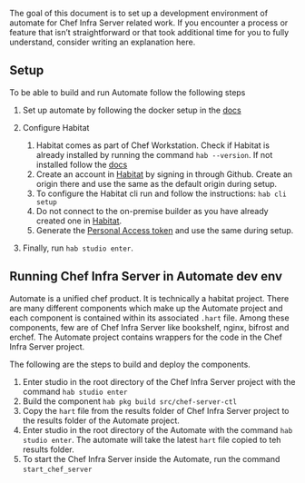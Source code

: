 The goal of this document is to set up a development environment of 
automate for Chef Infra Server related work. If you encounter a process
or feature that isn’t straightforward or that took additional time for you to fully understand,
consider writing an explanation here.

## Setup

To be able to build and run Automate follow the following steps
1. Set up automate by following the docker setup in the [docs](https://github.com/chef/automate/blob/master/dev-docs/DEV_ENVIRONMENT.md#docker-setup)

2. Configure Habitat

   1. Habitat comes as part of Chef Workstation. Check if Habitat is already installed by running the command
      `hab --version`. If not installed follow the [docs](https://docs.chef.io/habitat/install_habitat/)
   2. Create an account in [Habitat](https://bldr.habitat.sh/#/sign-in) by signing in through Github.
      Create an origin there and use the same as the default origin during setup.
   3. To configure the Habitat cli run and follow the instructions: `hab cli setup`
   4. Do not connect to the on-premise builder as you have already created one in [Habitat](https://bldr.habitat.sh).
   6. Generate the [Personal Access token](https://bldr.habitat.sh/#/profile) and use the same during setup. 


3. Finally, run `hab studio enter`.

## Running Chef Infra Server in Automate dev env

Automate is a unified chef product. It is technically a habitat project. There are many different components which make up the
Automate project and each component is contained within its associated `.hart` file. Among these components, few are of Chef Infra Server like bookshelf, nginx, bifrost and erchef. The Automate project contains wrappers for the code in the Chef Infra Server project.

The following are the steps to build and deploy the components.

1. Enter studio in the root directory of the Chef Infra Server project with the command `hab studio enter`
2. Build the component `hab pkg build src/chef-server-ctl`
3. Copy the `hart` file from the results folder of Chef Infra Server project to the results folder of the Automate project.
4. Enter studio in the root directory of the Automate with the command `hab studio enter`. The automate will take the latest `hart` file copied to teh results folder.
5. To start the Chef Infra Server inside the Automate, run the command `start_chef_server`
